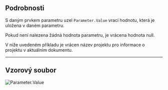 ## Podrobnosti
S daným prvkem parametru uzel `Parameter.Value` vrací hodnotu, která je uložena v daném parametru.

Pokud není nalezena žádná hodnota parametru, je vrácena hodnota null.

V níže uvedeném příkladu je vrácen název projektu pro informace o projektu v aktuálním dokumentu.

___
## Vzorový soubor

![Parameter.Value](./Revit.Elements.Parameter.Value_img.jpg)
